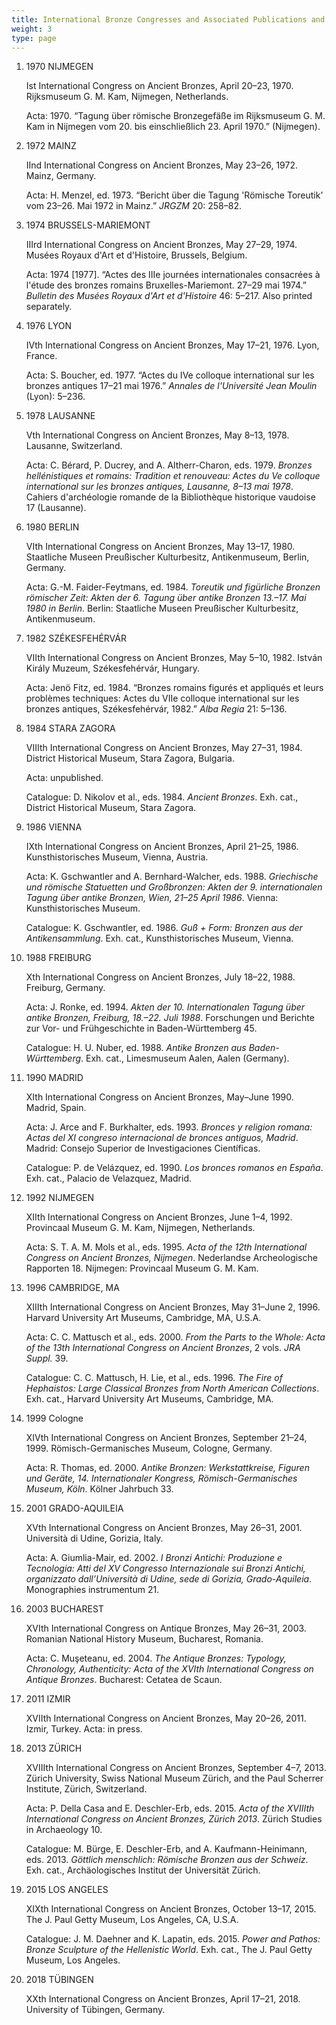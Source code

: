 ```yaml
---
title: International Bronze Congresses and Associated Publications and Exhibitions
weight: 3
type: page
---
```


1. 1970 NIJMEGEN

    Ist International Congress on Ancient Bronzes, April 20–23, 1970. Rijksmuseum G. M. Kam, Nijmegen, Netherlands.

    Acta: 1970. “Tagung über römische Bronzegefäße im Rijksmuseum G. M. Kam in Nijmegen vom 20. bis einschließlich 23. April 1970.” (Nijmegen).

2. 1972 MAINZ

    IInd International Congress on Ancient Bronzes, May 23–26, 1972. Mainz, Germany.

    Acta: H. Menzel, ed. 1973. “Bericht über die Tagung 'Römische Toreutik’ vom 23–26. Mai 1972 in Mainz.” *JRGZM* 20: 258–82.

3.  1974 BRUSSELS-MARIEMONT

    IIIrd International Congress on Ancient Bronzes, May 27–29, 1974. Musées Royaux d'Art et d'Histoire, Brussels, Belgium.

    Acta: 1974 \[1977\]. “Actes des IIIe journées internationales consacrées à l'étude des bronzes romains Bruxelles-Mariemont. 27–29 mai 1974.” *Bulletin des Musées Royaux d'Art et d'Histoire* 46: 5–217. Also printed separately.

4. 1976 LYON

    IVth International Congress on Ancient Bronzes, May 17–21, 1976. Lyon, France.

    Acta: S. Boucher, ed. 1977. “Actes du IVe colloque international sur les bronzes antiques 17–21 mai 1976.” *Annales de l'Université Jean Moulin* (Lyon): 5–236.

5. 1978 LAUSANNE

    Vth International Congress on Ancient Bronzes, May 8–13, 1978. Lausanne, Switzerland.

    Acta: C. Bérard, P. Ducrey, and A. Altherr-Charon, eds. 1979. *Bronzes hellénistiques et romains: Tradition et renouveau: Actes du Ve colloque international sur les bronzes antiques, Lausanne, 8–13 mai 1978*. Cahiers d'archéologie romande de la Bibliothèque historique vaudoise 17 (Lausanne).

6. 1980 BERLIN

    VIth International Congress on Ancient Bronzes, May 13–17, 1980. Staatliche Museen Preußischer Kulturbesitz, Antikenmuseum, Berlin, Germany.

    Acta: G.-M. Faider-Feytmans, ed. 1984. *Toreutik und figürliche Bronzen römischer Zeit: Akten der 6. Tagung über antike Bronzen 13.–17. Mai 1980 in Berlin*. Berlin: Staatliche Museen Preußischer Kulturbesitz, Antikenmuseum.

7. 1982 SZÉKESFEHÉRVÁR

    VIIth International Congress on Ancient Bronzes, May 5–10, 1982. István Király Muzeum, Székesfehérvár, Hungary.

    Acta: Jenö Fitz, ed. 1984. “Bronzes romains figurés et appliqués et leurs problèmes techniques: Actes du VIIe colloque international sur les bronzes antiques, Székesfehérvár, 1982.” *Alba Regia* 21: 5–136.

8. 1984 STARA ZAGORA

    VIIIth International Congress on Ancient Bronzes, May 27–31, 1984. District Historical Museum, Stara Zagora, Bulgaria.

    Acta: unpublished.

    Catalogue: D. Nikolov et al., eds. 1984. *Ancient Bronzes*. Exh. cat., District Historical Museum, Stara Zagora.

9. 1986 VIENNA

    IXth International Congress on Ancient Bronzes, April 21–25, 1986. Kunsthistorisches Museum, Vienna, Austria.

    Acta: K. Gschwantler and A. Bernhard-Walcher, eds. 1988. *Griechische und römische Statuetten und Großbronzen: Akten der 9. internationalen Tagung über antike Bronzen, Wien, 21–25 April 1986*. Vienna: Kunsthistorisches Museum.

    Catalogue: K. Gschwantler, ed. 1986. *Guß + Form: Bronzen aus der Antikensammlung*. Exh. cat., Kunsthistorisches Museum, Vienna.

10. 1988 FREIBURG

    Xth International Congress on Ancient Bronzes, July 18–22, 1988. Freiburg, Germany.

    Acta: J. Ronke, ed. 1994. *Akten der 10. Internationalen Tagung über antike Bronzen, Freiburg, 18.–22. Juli 1988*. Forschungen und Berichte zur Vor- und Frühgeschichte in Baden-Württemberg 45.

    Catalogue: H. U. Nuber, ed. 1988. *Antike Bronzen aus Baden-Württemberg*. Exh. cat., Limesmuseum Aalen, Aalen (Germany).

11. 1990 MADRID

    XIth International Congress on Ancient Bronzes, May–June 1990. Madrid, Spain.

    Acta: J. Arce and F. Burkhalter, eds. 1993. *Bronces y religion romana: Actas del XI congreso internacional de bronces antiguos, Madrid*. Madrid: Consejo Superior de Investigaciones Científicas.

    Catalogue: P. de Velázquez, ed. 1990. *Los bronces romanos en España*. Exh. cat., Palacio de Velazquez, Madrid.

12. 1992 NIJMEGEN

    XIIth International Congress on Ancient Bronzes, June 1–4, 1992. Provincaal Museum G. M. Kam, Nijmegen, Netherlands.

    Acta: S. T. A. M. Mols et al., eds. 1995. *Acta of the 12th International Congress on Ancient Bronzes, Nijmegen*. Nederlandse Archeologische Rapporten 18. Nijmegen: Provincaal Museum G. M. Kam.

13. 1996 CAMBRIDGE, MA

    XIIIth International Congress on Ancient Bronzes, May 31–June 2, 1996. Harvard University Art Museums, Cambridge, MA, U.S.A.

    Acta: C. C. Mattusch et al., eds. 2000. *From the Parts to the Whole: Acta of the 13th International Congress on Ancient Bronzes*, 2 vols. *JRA Suppl.* 39.

    Catalogue: C. C. Mattusch, H. Lie, et al., eds. 1996. *The Fire of Hephaistos: Large Classical Bronzes from North American Collections*. Exh. cat., Harvard University Art Museums, Cambridge, MA.

14. 1999 Cologne

    XIVth International Congress on Ancient Bronzes, September 21–24, 1999. Römisch-Germanisches Museum, Cologne, Germany.

    Acta: R. Thomas, ed. 2000. *Antike Bronzen: Werkstattkreise, Figuren und Geräte, 14. Internationaler Kongress, Römisch-Germanisches Museum, Köln*. Kölner Jahrbuch 33.

15. 2001 GRADO-AQUILEIA

    XVth International Congress on Ancient Bronzes, May 26–31, 2001. Università di Udine, Gorizia, Italy.

    Acta: A. Giumlia-Mair, ed. 2002. *I Bronzi Antichi: Produzione e Tecnologia: Atti del XV Congresso Internazionale sui Bronzi Antichi, organizzato dall’Università di Udine, sede di Gorizia, Grado-Aquileia*. Monographies instrumentum 21.

16. 2003 BUCHAREST

    XVIth International Congress on Antique Bronzes, May 26–31, 2003. Romanian National History Museum, Bucharest, Romania.

    Acta: C. Muşeteanu, ed. 2004. *The Antique Bronzes: Typology, Chronology, Authenticity: Acta of the XVIth International Congress on Antique Bronzes*. Bucharest: Cetatea de Scaun.

17. 2011 IZMIR

    XVIIth International Congress on Ancient Bronzes, May 20–26, 2011. Izmir, Turkey. Acta: in press.

18. 2013 ZÜRICH

    XVIIIth International Congress on Ancient Bronzes, September 4–7, 2013. Zürich University, Swiss National Museum Zürich, and the Paul Scherrer Institute, Zürich, Switzerland.

    Acta: P. Della Casa and E. Deschler-Erb, eds. 2015. *Acta of the XVIIIth International Congress on Ancient Bronzes, Zürich 2013*. Zürich Studies in Archaeology 10.

    Catalogue: M. Bürge, E. Deschler-Erb, and A. Kaufmann-Heinimann, eds. 2013. *Göttlich menschlich: Römische Bronzen aus der Schweiz*. Exh. cat., Archäologisches Institut der Universität Zürich.

19. 2015 LOS ANGELES

    XIXth International Congress on Ancient Bronzes, October 13–17, 2015. The J. Paul Getty Museum, Los Angeles, CA, U.S.A.

    Catalogue: J. M. Daehner and K. Lapatin, eds. 2015. *Power and Pathos: Bronze Sculpture of the Hellenistic World*. Exh. cat., The J. Paul Getty Museum, Los Angeles.

20. 2018 TÜBINGEN

    XXth International Congress on Ancient Bronzes, April 17–21, 2018. University of Tübingen, Germany.
